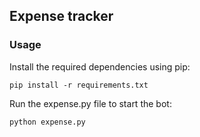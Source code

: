 ## Expense tracker

### Usage

Install the required dependencies using pip:

```
pip install -r requirements.txt
```

Run the expense.py file to start the bot:

```
python expense.py
```
